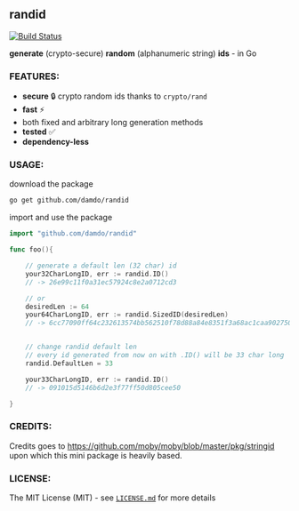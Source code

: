 ## randid
[![Build Status](https://travis-ci.org/damdo/randid.svg?branch=master)](https://travis-ci.org/damdo/randid)

**generate** (crypto-secure) **random** (alphanumeric string) **ids** - in Go


### FEATURES:
- **secure** :lock: crypto random ids thanks to `crypto/rand`
- **fast** :zap:
- both fixed and arbitrary long generation methods
- **tested** :white_check_mark:
- **dependency-less**


### USAGE:
download the package
```sh
go get github.com/damdo/randid
```

import and use the package
```go
import "github.com/damdo/randid"

func foo(){

    // generate a default len (32 char) id
    your32CharLongID, err := randid.ID()
    // -> 26e99c11f0a31ec57924c8e2a0712cd3

    // or
    desiredLen := 64
    your64CharLongID, err := randid.SizedID(desiredLen)
    // -> 6cc77090ff64c232613574bb562510f78d88a84e8351f3a68ac1caa902750bb7


    // change randid default len
    // every id generated from now on with .ID() will be 33 char long
    randid.DefaultLen = 33

    your33CharLongID, err := randid.ID()
    // -> 091015d5146b6d2e3f77ff50d805cee50

}
```
### CREDITS:
Credits goes to https://github.com/moby/moby/blob/master/pkg/stringid <br>
upon which this mini package is heavily based.

### LICENSE:
The MIT License (MIT) - see [`LICENSE.md`](https://github.com/damdo/randid/blob/master/LICENSE) for more details
